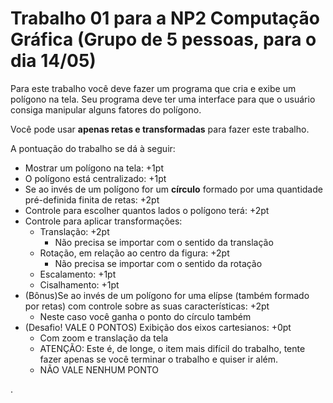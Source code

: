 # Trabalho 01 para a NP2 Computação Gráfica (Grupo de 5 pessoas, para o dia 14/05)

Para este trabalho você deve fazer um programa que cria e exibe um polígono na tela. Seu programa deve ter uma interface para que o usuário consiga manipular alguns fatores do polígono.

Você pode usar **apenas retas e transformadas** para fazer este trabalho.

A pontuação do trabalho se dá à seguir:
- Mostrar um polígono na tela: +1pt
- O polígono está centralizado: +1pt
- Se ao invés de um polígono for um **círculo** formado por uma quantidade pré-definida finita de retas: +2pt
- Controle para escolher quantos lados o polígono terá: +2pt
- Controle para aplicar transformações:
  - Translação: +2pt
    - Não precisa se importar com o sentido da translação
  - Rotação, em relação ao centro da figura: +2pt
    - Não precisa se importar com o sentido da rotação
  - Escalamento: +1pt
  - Cisalhamento: +1pt
- (Bônus)Se ao invés de um polígono for uma elípse (também formado por retas) com controle sobre as suas características: +2pt
   - Neste caso você ganha o ponto do círculo também
- (Desafio! VALE 0 PONTOS) Exibição dos eixos cartesianos: +0pt
   - Com zoom e translação da tela
   - ATENÇÃO: Este é, de longe, o item mais difícil do trabalho, tente fazer apenas se você terminar o trabalho e quiser ir além.
   - NÃO VALE NENHUM PONTO









.
